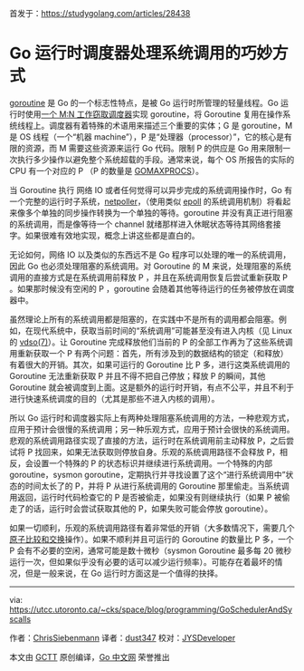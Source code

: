 首发于：https://studygolang.com/articles/28438

# Go 运行时调度器处理系统调用的巧妙方式

[goroutine](https://tour.golang.org/concurrency/1) 是 Go 的一个标志性特点，是被 Go 运行时所管理的轻量线程。Go 运行时使用[一个 M:N 工作窃取调度器](https://rakyll.org/scheduler/)实现 goroutine，将 Goroutine 复用在操作系统线程上。调度器有着特殊的术语用来描述三个重要的实体；G 是 goroutine，M 是 OS 线程（一个“机器 machine”），P 是“处理器（processor）”，它的核心是有限的资源，而 M 需要这些资源来运行 Go 代码。限制 P 的供应是 Go 用来限制一次执行多少操作以避免整个系统超载的手段。通常来说，每个 OS 所报告的实际的 CPU 有一个对应的 P （P 的数量是 [GOMAXPROCS](https://golang.org/pkg/runtime/)）。

当 Goroutine 执行 网络 IO 或者任何觉得可以异步完成的系统调用操作时，Go 有一个完整的运行时子系统，[netpoller](https://morsmachine.dk/netpoller)，（使用类似 [epoll](https://medium.com/@copyconstruct/the-method-to-epolls-madness-d9d2d6378642) 的系统调用机制）将看起来像多个单独的同步操作转换为一个单独的等待。goroutine 并没有真正进行阻塞的系统调用，而是像等待一个 channel 就绪那样进入休眠状态等待其网络套接字。如果很难有效地实现，概念上讲这些都是直白的。

无论如何，网络 IO 以及类似的东西远不是 Go 程序可以处理的唯一的系统调用，因此 Go 也必须处理阻塞的系统调用。对 Goroutine 的 M 来说，处理阻塞的系统调用的直接方式是在系统调用前释放 P ，并且在系统调用恢复后尝试重新获取 P 。如果那时候没有空闲的 P ，goroutine 会随着其他等待运行的任务被停放在调度器中。

虽然理论上所有的系统调用都是阻塞的，在实践中不是所有的调用都会阻塞。例如，在现代系统中，获取当前时间的“系统调用”可能甚至没有进入内核（见 Linux 的 [vdso(7)](http://man7.org/linux/man-pages/man7/vdso.7.html)）。让 Goroutine 完成释放他们当前的 P 的全部工作再为了这些系统调用重新获取一个 P 有两个问题：首先，所有涉及到的数据结构的锁定（和释放）有着很大的开销。其次，如果可运行的 Goroutine 比 P 多，进行这类系统调用的 Goroutine 无法重新获取 P 并且不得不把自己停放；释放 P 的瞬间，其他 Goroutine 就会被调度到上面。这是额外的运行时开销，有点不公平，并且不利于进行快速系统调度的目的（尤其是那些不进入内核的调用）。

所以 Go 运行时和调度器实际上有两种处理阻塞系统调用的方法，一种悲观方式，应用于预计会很慢的系统调用；另一种乐观方式，应用于预计会很快的系统调用。悲观的系统调用路径实现了直接的方法，运行时在系统调用前主动释放 P，之后尝试将 P 找回来，如果无法获取则停放自身。乐观的系统调用路径不会释放 P，相反，会设置一个特殊的 P 的状态标识并继续进行系统调用。一个特殊的内部 goroutine，sysmon goroutine，定期执行并寻找设置了这个“进行系统调用中”状态的时间太长了的 P，并将 P 从进行系统调用的 Goroutine 那里偷走。当系统调用返回，运行时代码检查它的 P 是否被偷走，如果没有则继续执行（如果 P 被偷走了的话，运行时会尝试获取其他的 P，如果失败可能会停放 goroutine）。

如果一切顺利，乐观的系统调用路径有着非常低的开销（大多数情况下，需要几个[原子比较和交换](https://en.wikipedia.org/wiki/Compare-and-swap)操作）。如果不顺利并且可运行的 Goroutine 的数量比 P 多，一个 P 会有不必要的空闲，通常可能是数十微秒（sysmon Goroutine 最多每 20 微秒运行一次，但如果似乎没有必要的话可以减少运行频率）。可能存在着最坏的情况，但是一般来说，在 Go 运行时方面这是一个值得的抉择。

---

via: https://utcc.utoronto.ca/~cks/space/blog/programming/GoSchedulerAndSyscalls

作者：[ChrisSiebenmann](https://twitter.com/thatcks/)
译者：[dust347](https://github.com/dust347)
校对：[JYSDeveloper](https://github.com/JYSDeveloper)

本文由 [GCTT](https://github.com/studygolang/GCTT) 原创编译，[Go 中文网](https://studygolang.com/) 荣誉推出
